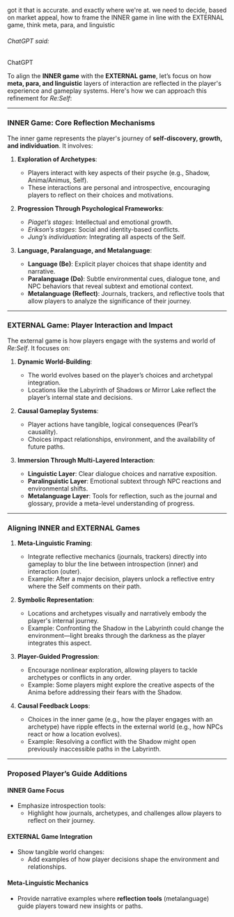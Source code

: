 got it that is accurate. and exactly where we're at. we need to decide, based on market appeal, how to frame the INNER game in line with the EXTERNAL game, think meta, para, and linguistic

###### ChatGPT said:

ChatGPT

To align the **INNER game** with the **EXTERNAL game**, let’s focus on how **meta, para, and linguistic** layers of interaction are reflected in the player's experience and gameplay systems. Here's how we can approach this refinement for _Re:Self_:

---

### **INNER Game: Core Reflection Mechanisms**

The inner game represents the player's journey of **self-discovery, growth, and individuation**. It involves:

1. **Exploration of Archetypes**:
    
    - Players interact with key aspects of their psyche (e.g., Shadow, Anima/Animus, Self).
    - These interactions are personal and introspective, encouraging players to reflect on their choices and motivations.
2. **Progression Through Psychological Frameworks**:
    
    - _Piaget’s stages_: Intellectual and emotional growth.
    - _Erikson’s stages_: Social and identity-based conflicts.
    - _Jung’s individuation_: Integrating all aspects of the Self.
3. **Language, Paralanguage, and Metalanguage**:
    
    - **Language (Be)**: Explicit player choices that shape identity and narrative.
    - **Paralanguage (Do)**: Subtle environmental cues, dialogue tone, and NPC behaviors that reveal subtext and emotional context.
    - **Metalanguage (Reflect)**: Journals, trackers, and reflective tools that allow players to analyze the significance of their journey.

---

### **EXTERNAL Game: Player Interaction and Impact**

The external game is how players engage with the systems and world of _Re:Self_. It focuses on:

1. **Dynamic World-Building**:
    
    - The world evolves based on the player’s choices and archetypal integration.
    - Locations like the Labyrinth of Shadows or Mirror Lake reflect the player’s internal state and decisions.
2. **Causal Gameplay Systems**:
    
    - Player actions have tangible, logical consequences (Pearl’s causality).
    - Choices impact relationships, environment, and the availability of future paths.
3. **Immersion Through Multi-Layered Interaction**:
    
    - **Linguistic Layer**: Clear dialogue choices and narrative exposition.
    - **Paralinguistic Layer**: Emotional subtext through NPC reactions and environmental shifts.
    - **Metalanguage Layer**: Tools for reflection, such as the journal and glossary, provide a meta-level understanding of progress.

---

### **Aligning INNER and EXTERNAL Games**

1. **Meta-Linguistic Framing**:
    
    - Integrate reflective mechanics (journals, trackers) directly into gameplay to blur the line between introspection (inner) and interaction (outer).
    - Example: After a major decision, players unlock a reflective entry where the Self comments on their path.
2. **Symbolic Representation**:
    
    - Locations and archetypes visually and narratively embody the player's internal journey.
    - Example: Confronting the Shadow in the Labyrinth could change the environment—light breaks through the darkness as the player integrates this aspect.
3. **Player-Guided Progression**:
    
    - Encourage nonlinear exploration, allowing players to tackle archetypes or conflicts in any order.
    - Example: Some players might explore the creative aspects of the Anima before addressing their fears with the Shadow.
4. **Causal Feedback Loops**:
    
    - Choices in the inner game (e.g., how the player engages with an archetype) have ripple effects in the external world (e.g., how NPCs react or how a location evolves).
    - Example: Resolving a conflict with the Shadow might open previously inaccessible paths in the Labyrinth.

---

### **Proposed Player’s Guide Additions**

#### **INNER Game Focus**

- Emphasize introspection tools:
    - Highlight how journals, archetypes, and challenges allow players to reflect on their journey.

#### **EXTERNAL Game Integration**

- Show tangible world changes:
    - Add examples of how player decisions shape the environment and relationships.

#### **Meta-Linguistic Mechanics**

- Provide narrative examples where **reflection tools** (metalanguage) guide players toward new insights or paths.